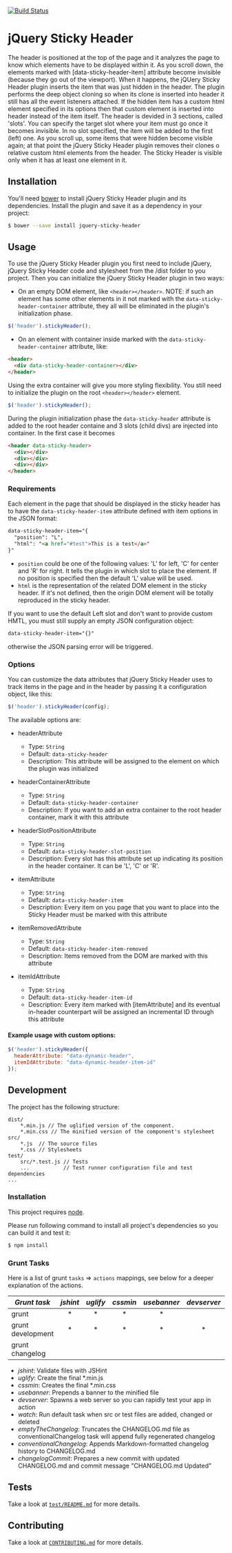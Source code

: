 [![Build Status](https://travis-ci.org/the-software-factory/jquery-sticky-header.svg?branch=master)](https://travis-ci.org/the-software-factory/jquery-sticky-header)

# jQuery Sticky Header
The header is positioned at the top of the page and it analyzes the page to know which elements have to be displayed
within it. As you scroll down, the elements marked with [data-sticky-header-item] attribute become invisible (because they go out of the viewport). When it happens, the jQUery Sticky Header plugin inserts the item that was just hidden in the header. The plugin performs the deep object cloning so when its clone is inserted into header it still has all the event listeners attached. If the hidden item has a custom html element specified in its options then that custom element is inserted into header instead of the item itself.
The header is devided in 3 sections, called 'slots'. You can specify the target slot where your item must go once it becomes invisible. In no slot specified, the item will be added to the first (left) one.
As you scroll up, some items that were hidden become visible again; at that point the jQuery Sticky Header plugin removes their clones o relative custom html elements from the header.
The Sticky Header is visible only when it has at least one element in it.

## Installation
You'll need [bower](http://bower.io/) to install jQuery Sticky Header plugin and its dependencies.
Install the plugin and save it as a dependency in your project:
```sh
$ bower --save install jquery-sticky-header
```

## Usage
To use the jQuery Sticky Header plugin you first need to include jQuery, jQuery Sticky Header code and stylesheet from the /dist folder to you project.
Then you can initialize the jQuery Sticky Header plugin in two ways:

* On an empty DOM element, like `<header></header>`. NOTE: if such an element has some other elements in it not marked with the `data-sticky-header-container` attribute, they all will be eliminated in the plugin's initialization phase.
```js
$('header').stickyHeader();
```

* On an element with container inside marked with the `data-sticky-header-container` attribute, like:
```html
<header>
  <div data-sticky-header-container></div>
</header>
```
Using the extra container will give you more styling flexibility. You still need to initialize the plugin on the root `<header></header>` element.
```js
$('header').stickyHeader();
```

During the plugin initialization phase the `data-sticky-header` attribute is added to the root header containe and 3 slots (child divs) are injected into container.
In the first case it becomes
```html
<header data-sticky-header>
  <div></div>
  <div></div>
  <div></div>
</header>
```

### Requirements
Each element in the page that should be displayed in the sticky header has to have the `data-sticky-header-item` attribute defined with item options in the JSON format:
```html
data-sticky-header-item="{
  "position": "L",
  "html": "<a href="#test">This is a test</a>"
}"
```

- `position` could be one of the following values: 'L' for left, 'C' for center and 'R' for right. It tells the plugin in which slot to place the element. If no position is specified then the default 'L' value will be used.
- `html` is the representation of the related DOM element in the sticky header. If it's not defined, then the origin DOM element will be totally reproduced in the sticky header.

If you want to use the default Left slot and don't want to provide custom HMTL, you must still supply an empty JSON configuration object:
```html
data-sticky-header-item="{}"
```
otherwise the JSON parsing error will be triggered.

### Options
You can customize the data attributes that jQuery Sticky Header uses to track items in the page and in the header by passing it a configuration object, like this:
```js
$('header').stickyHeader(config);
```
The available options are:

* headerAttribute
    + Type: `String`
    + Default: `data-sticky-header`
    + Description: This attribute will be assigned to the element on which the plugin was initialized

* headerContainerAttribute
    + Type: `String`
    + Default: `data-sticky-header-container`
    + Description: If you want to add an extra container to the root header container, mark it with this attribute

* headerSlotPositionAttribute
    + Type: `String`
    + Default: `data-sticky-header-slot-position`
    + Description: Every slot has this attribute set up indicating its position in the header container. It can be 'L', 'C' or 'R'.

* itemAttribute
    + Type: `String`
    + Default: `data-sticky-header-item`
    + Description: Every item on you page that you want to place into the Sticky Header must be marked with this attribute

* itemRemovedAttribute
    + Type: `String`
    + Default: `data-sticky-header-item-removed`
    + Description: Items removed from the DOM are marked with this attribute

* itemIdAttribute
    + Type: `String`
    + Default: `data-sticky-header-item-id`
    + Description: Every item marked with [itemAttribute] and its eventual in-header counterpart will be assigned an incremental ID through this attribute

#### Example usage with custom options:
```js
$('header').stickyHeader({
  headerAttribute: "data-dynamic-header",
  itemIdAttribute: "data-dynamic-header-item-id"
});
```

## Development
The project has the following structure:
```
dist/
    *.min.js // The uglified version of the component.
    *.min.css // The minified version of the component's stylesheet
src/
    *.js  // The source files
    *.css // Stylesheets
test/
    src/*.test.js // Tests
    ...           // Test runner configuration file and test dependencies
...
```

### Installation
This project requires [node](https://nodejs.org/).

Please run following command to install all project's dependencies so you can build it and test it:
```sh
$ npm install
```

### Grunt Tasks
Here is a list of grunt `tasks` => `actions` mappings, see below for a deeper explanation of the actions.

|   *Grunt task*    | *jshint* | *uglify* | *cssmin* | *usebanner* | *devserver* | *watch* | *emptyTheChangelog* | *conventionalChangelog* | *changelogCommit* |
|-------------------|:--------:|:--------:|:--------:|:-----------:|:-----------:|:-------:|:-------------------:|:-----------------------:|:-----------------:|
|      grunt        |    *     |    *     |    *     |      *      |             |         |                     |                         |                   |
| grunt development |    *     |    *     |    *     |      *      |      *      |    *    |                     |                         |                   |
| grunt changelog   |          |          |          |             |             |         |          *          |           *             |         *         |

* *jshint*: Validate files with JSHint
* *uglify*: Create the final \*.min.js
* *cssmin*: Creates the final \*.min.css
* *usebanner*: Prepends a banner to the minified file
* *devserver*: Spawns a web server so you can rapidly test your app in action
* *watch*: Run default task when src or test files are added, changed or deleted
* *emptyTheChangelog*: Truncates the CHANGELOG.md file as conventionalChangelog task will append fully regenerated changelog
* *conventionalChangelog*: Appends Markdown-formatted changelog history to CHANGELOG.md
* *changelogCommit*: Prepares a new commit with updated CHANGELOG.md and commit message "CHANGELOG.md Updated"

## Tests
Take a look at [`test/README.md`](test/README.md) for more details.

## Contributing
Take a look at [`CONTRIBUTING.md`](CONTRIBUTING.md) for more details.
